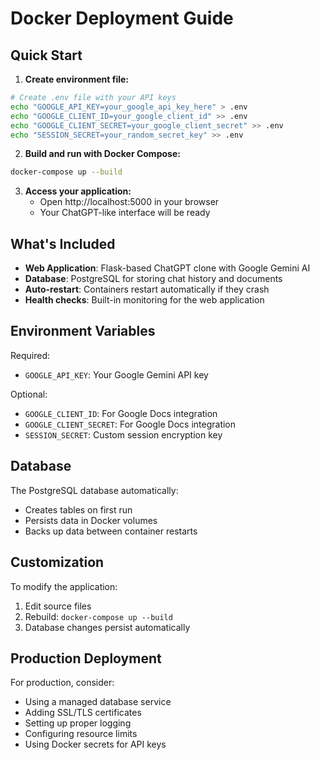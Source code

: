 # Docker Deployment Guide

## Quick Start

1. **Create environment file:**
```bash
# Create .env file with your API keys
echo "GOOGLE_API_KEY=your_google_api_key_here" > .env
echo "GOOGLE_CLIENT_ID=your_google_client_id" >> .env
echo "GOOGLE_CLIENT_SECRET=your_google_client_secret" >> .env
echo "SESSION_SECRET=your_random_secret_key" >> .env
```

2. **Build and run with Docker Compose:**
```bash
docker-compose up --build
```

3. **Access your application:**
   - Open http://localhost:5000 in your browser
   - Your ChatGPT-like interface will be ready

## What's Included

- **Web Application**: Flask-based ChatGPT clone with Google Gemini AI
- **Database**: PostgreSQL for storing chat history and documents
- **Auto-restart**: Containers restart automatically if they crash
- **Health checks**: Built-in monitoring for the web application

## Environment Variables

Required:
- `GOOGLE_API_KEY`: Your Google Gemini API key

Optional:
- `GOOGLE_CLIENT_ID`: For Google Docs integration
- `GOOGLE_CLIENT_SECRET`: For Google Docs integration  
- `SESSION_SECRET`: Custom session encryption key

## Database

The PostgreSQL database automatically:
- Creates tables on first run
- Persists data in Docker volumes
- Backs up data between container restarts

## Customization

To modify the application:
1. Edit source files
2. Rebuild: `docker-compose up --build`
3. Database changes persist automatically

## Production Deployment

For production, consider:
- Using a managed database service
- Adding SSL/TLS certificates
- Setting up proper logging
- Configuring resource limits
- Using Docker secrets for API keys